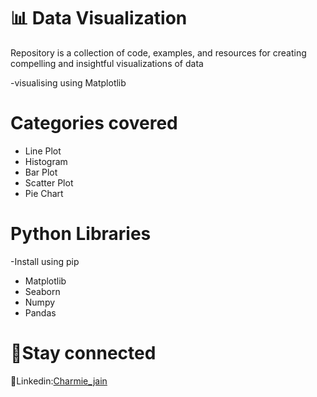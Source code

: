 # 📊 Data Visualization
 Repository is a collection of code, examples, and resources for creating compelling and insightful visualizations of data


-visualising using Matplotlib

# Categories covered
+ Line Plot
+ Histogram
+ Bar Plot
+ Scatter Plot
+ Pie Chart

# Python Libraries
-Install using pip
+ Matplotlib 
+ Seaborn
+ Numpy
+ Pandas

#  🤝Stay connected
:briefcase:Linkedin:[Charmie_jain](https://www.linkedin.com/in/charmie-jain-0706aa24b?utm_source=share&utm_campaign=share_via&utm_content=profile&utm_medium=ios_app)

